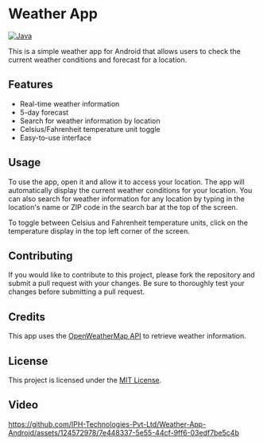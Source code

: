 # Weather App
[![Java](https://img.shields.io/badge/java-%2320232a.svg?style=for-the-badge&logo=java&logoColor=%23ED8B00)](https://www.oracle.com/java/)

This is a simple weather app for Android that allows users to check the current weather conditions and forecast for a location.

## Features

- Real-time weather information
- 5-day forecast
- Search for weather information by location
- Celsius/Fahrenheit temperature unit toggle
- Easy-to-use interface

## Usage

To use the app, open it and allow it to access your location. The app will automatically display the current weather conditions for your location. You can also search for weather information for any location by typing in the location's name or ZIP code in the search bar at the top of the screen.

To toggle between Celsius and Fahrenheit temperature units, click on the temperature display in the top left corner of the screen.

## Contributing

If you would like to contribute to this project, please fork the repository and submit a pull request with your changes. Be sure to thoroughly test your changes before submitting a pull request.

## Credits

This app uses the [OpenWeatherMap API](https://openweathermap.org/api) to retrieve weather information.

## License

This project is licensed under the [MIT License](LICENSE).

## Video


https://github.com/IPH-Technologies-Pvt-Ltd/Weather-App-Android/assets/124572978/7e448337-5e55-44cf-9ff6-03edf7be5c4b



